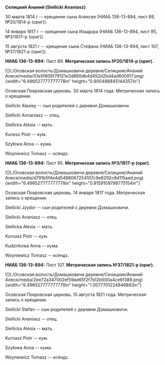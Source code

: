 **Селицкий Ананий (Siellicki Ananiasz)**

30 марта 1814 г -- крещение сына Аляксея (НИАБ 136-13-894, лист 89,
№20/1814-р (ориг)).

14 января 1817 г -- крещение сына Изыдора (НИАБ 136-13-894, лист 95,
№3/1817-р (ориг)).

15 августа 1821 г -- крещение сына Стефана (НИАБ 136-13-894, лист 107,
№37/1821-р (ориг)).

**НИАБ 136-13-894:** Лист 89. **Метрическая запись №20/1814-р (ориг).**

![](./Осовская волость/Домашковичи деревня/Селицкие/Ананий Алеся/media/01e5f809179121e3d860db4d452d2bd4ad600917.png){width="6.496527777777778in"
height="0.900488845144357in"}

Осовская Покровская церковь. 30 марта 1814 года. Метрическая запись о
крещении.

Siellicki Alaxiey -- сын родителей с деревни Домашковичи.

Siellicki Annaniasz -- отец.

Siellicka Alesia -- мать.

Kunesz Piotr -- кум.

Szyłowa Anna -- кума.

Woyniewicz Tomasz -- ксёндз.

**НИАБ 136-13-894:** Лист 95. **Метрическая запись №3/1817-р (ориг).**

![](./Осовская волость/Домашковичи деревня/Селицкие/Ананий Алеся/media/d791b5f4e4d5488067254107c9e8292c8d115aed.png){width="6.496527777777778in"
height="0.9159109798775154in"}

Осовская Покровская церковь. 14 января 1817 года. Метрическая запись о
крещении.

Siellicki Jzydor -- сын родителей с деревни Домашковичи.

Siellicki Ananiasz -- отец.

Siellicka Alesia -- мать.

Kurnasz Piotr -- кум.

Kudzirkowa Anna -- кума.

Woyniewicz Tomasz -- ксёндз.

**НИАБ 136-13-894:** Лист 107. **Метрическая запись №37/1821-р (ориг).**

![](./Осовская волость/Домашковичи деревня/Селицкие/Ананий Алеся/media/2ee72a347002ef59ae65f2f7b12b500a4ce6f389.png){width="6.496527777777778in"
height="1.0077701224846893in"}

Осовская Покровская церковь. 15 августа 1821 года. Метрическая запись о
крещении.

Siellicki Stefan -- сын родителей с деревни Домашковичи.

Siellicki Ananiasz -- отец.

Siellicka Alesia -- мать.

Kurnasz Piotr -- кум.

Szyłowa Anna -- кума.

Woyniewicz Tomasz -- ксёндз.

